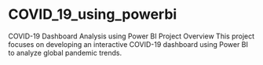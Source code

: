 # COVID_19_using_powerbi
COVID-19 Dashboard Analysis using Power BI Project Overview This project focuses on developing an interactive COVID-19 dashboard using Power BI to analyze global pandemic trends. 
